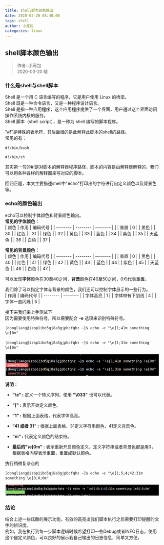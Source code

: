 ```yaml
---
title: shell脚本颜色输出
date: 2020-03-20 08:40:00
tags: shell
author: 小笼包
categories: linux
---
```


## shell脚本颜色输出

> 作者: 小笼包  
> 2020-03-20 晴

### 什么是shell与shell脚本

Shell 是一个用 C 语言编写的程序，它是用户使用 Linux 的桥梁。  
Shell 既是一种命令语言，又是一种程序设计语言。  
Shell 是指一种应用程序，这个应用程序提供了一个界面，用户通过这个界面访问操作系统内核的服务。  
Shell 脚本（shell script），是一种为 shell 编写的脚本程序。  
<!-- more -->

"#!"是特殊的表示符，其后面根的是此解释此脚本的shell的路径。  
常见的有：  

``` shell
#!/bin/bash
```

``` shell
#!/bin/sh
```

其实第一句的#!是对脚本的解释器程序路径，脚本的内容是由解释器解释的，我们可以用各种各样的解释器来写对应的脚本。  

回归正题，本文主要描述shell中"echo"打印出的字符进行自定义颜色以及背景色等。  

### echo的颜色输出

echo可以控制字体颜色和背景颜色输出。  
**常见的字体颜色：**  
| 颜色 | 作用 | 编码代号 |
| -------- | -------- | -------- |
|  | 重置 | 0 |
| 黑色 |  | 30 |
| 红色 |  | 31 |
| 绿色 |  | 32 |
| 黄色 |  | 33 |
| 蓝色 |  | 34 |
| 紫色 |  | 35 |
| 天蓝色 |  | 36 |
| 白色 |  | 37 |

**常见的背景颜色：**  
| 颜色 | 作用 | 编码代号 |
| -------- | -------- | -------- |
| | 重置 | 0 |
| 黑色 |  | 40 |
| 红色 |  | 41 |
| 绿色 |  | 42 |
| 黄色 |  | 43 |
| 蓝色 |  | 44 |
| 紫色 |  | 45 |
| 天蓝色 |  | 46 |
| 白色 |  | 47 |

可以发现**字体**颜色在30至40之间，**背景**颜色在40至50之间，0均代表重置。  

我们除了可以指定字体与背景的颜色，我们还可以控制字体展示的一些行为。  
| 作用 | 编码代号 |
| -------- | -------- |
| 字体高亮 | 1 |
| 字体带有下划线 | 4 |
| 字体一直闪烁 | 5 |

接下来我们来上手测试下  
因为需要使用特殊符号，所以需要配合 **-e** 选项来识别特殊符号。  

``` shell
[dongliang@izbp1ibd5qj8a3gjpbcfqhz ~]$ echo -e "\e[1;41m something \e[0m"

[dongliang@izbp1ibd5qj8a3gjpbcfqhz ~]$ echo -e "\e[1;31m something \e[0m"
```

![图一](./images/shell-1.png)

**说明：**  

- **"\e" :** 定义一个转义序列，使用 **"\033"** 也可以代替。

- **"[" :** 表示开始定义颜色。

- **"1" :** 根据上面表格，代表字体高亮。

- **"41 或者 31" :** 根据上面表格，31定义字符串颜色，41定义背景色。

- **"m" :** 代表定义颜色的结束符。

- **最后的"\e[0m" :** 表示重新开启颜色定义，定义字符串或者背景色都是用0，根据表格内容表示重置，重置成默认颜色。

执行稍微复杂点的  

``` shell
[dongliang@izbp1ibd5qj8a3gjpbcfqhz ~]$ echo -e "\e[1;5;4;42;31m something \e[0;0;0m"
```

![图二](./images/shell-2.png)

### 结论

结合上述一些炫酷的展示功能，有效的高亮出我们脚本执行之后需要打印提醒的文字的辨识度。  
例如，我在执行到每一步脚本逻辑时候希望打印一些Debug或者INFO日志，使用这个自定义颜色，可以良好的展示我自己输出的日志信息，简单又方便。
